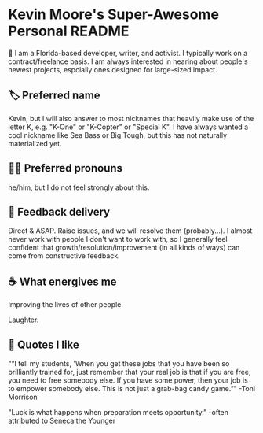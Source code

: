 # Kevin Moore's Super-Awesome Personal README

🌴 I am a Florida-based developer, writer, and activist.  I typically work on a contract/freelance basis.  I am always interested in hearing about people's newest projects, espcially ones designed for large-sized impact.

## 🏷 Preferred name

Kevin, but I will also answer to most nicknames that heavily make use of the letter K, e.g. "K-One" or "K-Copter" or "Special K". I have always wanted a cool nickname like Sea Bass or Big Tough, but this has not naturally materialized yet.

##  👨🏻 Preferred pronouns

he/him, but I do not feel strongly about this. 

## 💌 Feedback delivery 

Direct & ASAP. Raise issues, and we will resolve them (probably...). I almost never work with people I don't want to work with, so I generally feel confident that growth/resolution/improvement (in all kinds of ways) can come from constructive feedback.

## ☕️ What energives me

Improving the lives of other people.

Laughter.

## 📣 Quotes I like

"“I tell my students, 'When you get these jobs that you have been so brilliantly trained for, just remember that your real job is that if you are free, you need to free somebody else. If you have some power, then your job is to empower somebody else. This is not just a grab-bag candy game.”" -Toni Morrison

"Luck is what happens when preparation meets opportunity." -often attributed to Seneca the Younger





